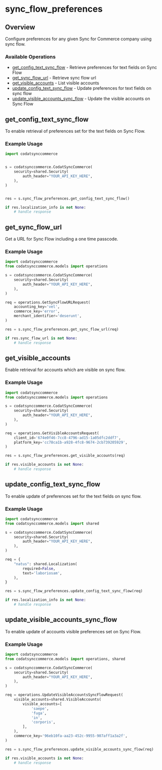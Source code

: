 # sync_flow_preferences

## Overview

Configure preferences for any given Sync for Commerce company using sync flow.

### Available Operations

* [get_config_text_sync_flow](#get_config_text_sync_flow) - Retrieve preferences for text fields on Sync Flow
* [get_sync_flow_url](#get_sync_flow_url) - Retrieve sync flow url
* [get_visible_accounts](#get_visible_accounts) - List visible accounts
* [update_config_text_sync_flow](#update_config_text_sync_flow) - Update preferences for text fields on sync flow
* [update_visible_accounts_sync_flow](#update_visible_accounts_sync_flow) - Update the visible accounts on Sync Flow

## get_config_text_sync_flow

To enable retrieval of preferences set for the text fields on Sync Flow.

### Example Usage

```python
import codatsynccommerce


s = codatsynccommerce.CodatSyncCommerce(
    security=shared.Security(
        auth_header="YOUR_API_KEY_HERE",
    ),
)


res = s.sync_flow_preferences.get_config_text_sync_flow()

if res.localization_info is not None:
    # handle response
```

## get_sync_flow_url

Get a URL for Sync Flow including a one time passcode.

### Example Usage

```python
import codatsynccommerce
from codatsynccommerce.models import operations

s = codatsynccommerce.CodatSyncCommerce(
    security=shared.Security(
        auth_header="YOUR_API_KEY_HERE",
    ),
)

req = operations.GetSyncFlowURLRequest(
    accounting_key='vel',
    commerce_key='error',
    merchant_identifier='deserunt',
)

res = s.sync_flow_preferences.get_sync_flow_url(req)

if res.sync_flow_url is not None:
    # handle response
```

## get_visible_accounts

Enable retrieval for accounts which are visible on sync flow.

### Example Usage

```python
import codatsynccommerce
from codatsynccommerce.models import operations

s = codatsynccommerce.CodatSyncCommerce(
    security=shared.Security(
        auth_header="YOUR_API_KEY_HERE",
    ),
)

req = operations.GetVisibleAccountsRequest(
    client_id='674e0f46-7cc8-4796-ad15-1a05dfc2ddf7',
    platform_key='cc78ca1b-a928-4fc8-9674-2cb739205929',
)

res = s.sync_flow_preferences.get_visible_accounts(req)

if res.visible_accounts is not None:
    # handle response
```

## update_config_text_sync_flow

To enable update of preferences set for the text fields on sync flow.

### Example Usage

```python
import codatsynccommerce
from codatsynccommerce.models import shared

s = codatsynccommerce.CodatSyncCommerce(
    security=shared.Security(
        auth_header="YOUR_API_KEY_HERE",
    ),
)

req = {
    "natus": shared.Localization(
        required=False,
        text='laboriosam',
    ),
}

res = s.sync_flow_preferences.update_config_text_sync_flow(req)

if res.localization_info is not None:
    # handle response
```

## update_visible_accounts_sync_flow

To enable update of accounts visible preferences set on Sync Flow.

### Example Usage

```python
import codatsynccommerce
from codatsynccommerce.models import operations, shared

s = codatsynccommerce.CodatSyncCommerce(
    security=shared.Security(
        auth_header="YOUR_API_KEY_HERE",
    ),
)

req = operations.UpdateVisibleAccountsSyncFlowRequest(
    visible_accounts=shared.VisibleAccounts(
        visible_accounts=[
            'saepe',
            'fuga',
            'in',
            'corporis',
        ],
    ),
    commerce_key='96eb10fa-aa23-452c-9955-907aff1a3a2f',
)

res = s.sync_flow_preferences.update_visible_accounts_sync_flow(req)

if res.visible_accounts is not None:
    # handle response
```
